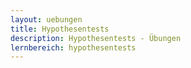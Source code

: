 ```yaml
---
layout: uebungen
title: Hypothesentests
description: Hypothesentests - Übungen
lernbereich: hypothesentests
---
```

